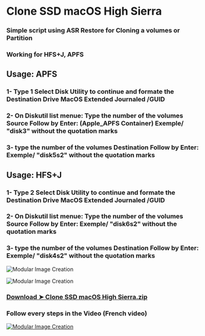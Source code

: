 # Clone SSD macOS High Sierra

### Simple script using ASR Restore for Cloning a volumes or Partition

### Working for HFS+J, APFS

## Usage: APFS

### 1- Type 1 Select Disk Utility to continue and formate the Destination Drive MacOS Extended Journaled /GUID
 
### 2- On Diskutil list menue: Type the number of the volumes Source Follow by Enter: (Apple_APFS Container) Exemple/ "disk3" without the quotation marks
 
### 3-  type the number of the volumes Destination Follow by Enter: Exemple/ "disk5s2" without the quotation marks

## Usage: HFS+J

### 1- Type 2 Select Disk Utility to continue and formate the Destination Drive MacOS Extended Journaled /GUID
 
### 2- On Diskutil list menue: Type the number of the volumes Source Follow by Enter: Exemple/ "disk6s2" without the quotation marks
 
### 3-  type the number of the volumes Destination Follow by Enter: Exemple/ "disk4s2" without the quotation marks

![Modular Image Creation](https://i62.servimg.com/u/f62/18/50/18/69/1captu19.png)

![Modular Image Creation](https://i62.servimg.com/u/f62/18/50/18/69/2captu14.png)

### [Download ➤ Clone SSD macOS High Sierra.zip](https://github.com/chris1111/Clone-SSD-macOS-High-Sierra/releases/tag/V1)

###  Follow every steps in the Video (French video)

[![Modular Image Creation](https://i62.servimg.com/u/f62/18/50/18/69/ssd-dr11.png)](https://youtu.be/r5xKEwDn_1o)

